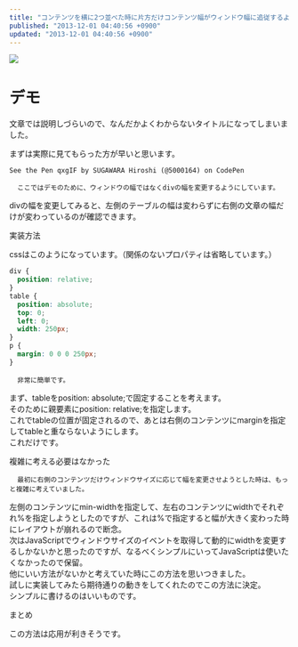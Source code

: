 ```yaml
---
title: "コンテンツを横に2つ並べた時に片方だけコンテンツ幅がウィンドウ幅に追従するようにする"
published: "2013-12-01 04:40:56 +0900"
updated: "2013-12-01 04:40:56 +0900"
---
```


![](/images/2013/12/1/fluid-1.png)

# デモ

文章では説明しづらいので、なんだかよくわからないタイトルになってしまいました。

まずは実際に見てもらった方が早いと思います。

    See the Pen qxgIF by SUGAWARA Hiroshi (@5000164) on CodePen

      ここではデモのために、ウィンドウの幅ではなくdivの幅を変更するようにしています。
divの幅を変更してみると、左側のテーブルの幅は変わらずに右側の文章の幅だけが変わっているのが確認できます。

実装方法

cssはこのようになっています。（関係のないプロパティは省略しています。）

```css
div {
  position: relative;
}
table {
  position: absolute;
  top: 0;
  left: 0;
  width: 250px;
}
p {
  margin: 0 0 0 250px;  
}
```

      非常に簡単です。
 まず、tableをposition: absolute;で固定することを考えます。  
 そのために親要素にposition: relative;を指定します。  
 これでtableの位置が固定されるので、あとは右側のコンテンツにmarginを指定してtableと重ならないようにします。  
これだけです。

複雑に考える必要はなかった

      最初に右側のコンテンツだけウィンドウサイズに応じて幅を変更させようとした時は、もっと複雑に考えていました。
 左側のコンテンツにmin-widthを指定して、左右のコンテンツにwidthでそれぞれ%を指定しようとしたのですが、これは%で指定すると幅が大きく変わった時にレイアウトが崩れるので断念。  
 次はJavaScriptでウィンドウサイズのイベントを取得して動的にwidthを変更するしかないかと思ったのですが、なるべくシンプルにいってJavaScriptは使いたくなかったので保留。  
 他にいい方法がないかと考えていた時にこの方法を思いつきました。  
 試しに実装してみたら期待通りの動きをしてくれたのでこの方法に決定。  
シンプルに書けるのはいいものです。

まとめ

この方法は応用が利きそうです。
